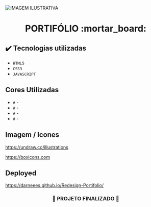 ![ IMAGEM ILUSTRATIVA ](https://user-images.githubusercontent.com/79709843/193463767-02b921d4-1d69-4591-ac32-4dec58002fce.png)


<h1 align="center">
  PORTIFÓLIO :mortar_board:
</h1>

## ✔️ Tecnologias utilizadas
- ``HTML5``
- ``CSS3``
- ``JAVASCRIPT``

## Cores Utilizadas

- ``#`` -
- ``#`` -
- ``#`` -
- ``#`` -

## Imagem / Icones

https://undraw.co/illustrations

https://boxicons.com

## Deployed

https://darneees.github.io/Redesign-Portifolio/

<h3 align="center">
  
  :construction: PROJETO FINALIZADO :construction:
  
</h3>
